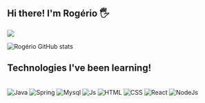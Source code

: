 ## Hi there! I'm Rogério 🖐️


<a href="https://www.linkedin.com/in/rog%C3%A9rio-m-dos-santos-885ba6214" target="_blank"><img src="https://img.shields.io/badge/-LinkedIn-%230077B5?style=for-the-badge&logo=linkedin&logoColor=white" target="_blank"></a> 

![Rogério GitHub stats](https://github-readme-stats.vercel.app/api?username=rmagalhaesds&show_icons=true&theme=dracula)

## Technologies I've been learning!

<div style="display: inline_block"><br>
  <img align="center" alt="Java" src="https://img.icons8.com/color/344/java-coffee-cup-logo--v1.png"/>
  <img align="center" alt="Spring" src="https://img.shields.io/badge/Spring-6DB33F?style=for-the-badge&logo=spring&logoColor=white"/>
  <img align="center" alt="Mysql" src="https://img.shields.io/badge/MySQL-00000F?style=for-the-badge&logo=mysql&logoColor=white"/>
  <img align="center" alt="Js" src="https://img.shields.io/badge/JavaScript-F7DF1E?style=for-the-badge&logo=javascript&logoColor=black">
  <img align="center" alt="HTML" src="https://img.shields.io/badge/HTML5-E34F26?style=for-the-badge&logo=html5&logoColor=white">
  <img align="center" alt="CSS" src="https://img.shields.io/badge/CSS3-1572B6?style=for-the-badge&logo=css3&logoColor=white">
  <img align="center" alt="React" src="https://img.shields.io/badge/React-20232A?style=for-the-badge&logo=react&logoColor=61DAFB">
  <img align="center" alt="NodeJs" src="https://img.shields.io/badge/Node.js-43853D?style=for-the-badge&logo=node.js&logoColor=white">

</div>
